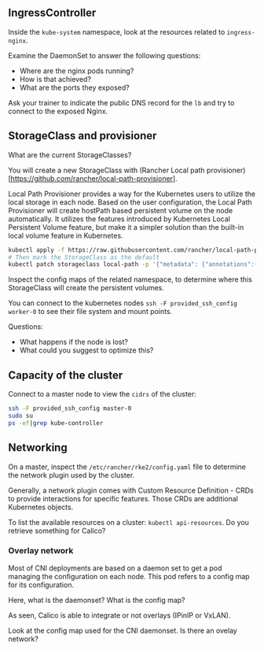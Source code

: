 ## IngressController

Inside the `kube-system` namespace, look at the resources related to `ingress-nginx`.

Examine the DaemonSet to answer the following questions:

* Where are the nginx pods running?
* How is that achieved?
* What are the ports they exposed?

Ask your trainer to indicate the public DNS record for the `lb` and try to connect to the exposed Nginx.

## StorageClass and provisioner

What are the current StorageClasses?

You will create a new StorageClass with (Rancher Local path provisioner)[https://github.com/rancher/local-path-provisioner].

Local Path Provisioner provides a way for the Kubernetes users to utilize the local storage in each node. Based on the user configuration, the Local Path Provisioner will create hostPath based persistent volume on the node automatically. It utilizes the features introduced by Kubernetes Local Persistent Volume feature, but make it a simpler solution than the built-in local volume feature in Kubernetes.

```sh
kubectl apply -f https://raw.githubusercontent.com/rancher/local-path-provisioner/master/deploy/local-path-storage.yaml
# Then mark the StorageClass as the default
kubectl patch storageclass local-path -p '{"metadata": {"annotations":{"storageclass.kubernetes.io/is-default-class":"true"}}}'
```

Inspect the config maps of the related namespace, to determine where this StorageClass will create the persistent volumes.

You can connect to the kubernetes nodes `ssh -F provided_ssh_config worker-0` to see their file system and mount points.

Questions:
* What happens if the node is lost?
* What could you suggest to optimize this?

## Capacity of the cluster

Connect to a master node to view the `cidrs` of the cluster:

```sh
ssh -F provided_ssh_config master-0
sudo su
ps -ef|grep kube-controller
```

## Networking

On a master, inspect the `/etc/rancher/rke2/config.yaml` file to determine the network plugin used by the cluster.

Generally, a network plugin comes with Custom Resource Definition - CRDs to provide interactions for specific features. Those CRDs are additional Kubernetes objects.

To list the available resources on a cluster: `kubectl api-resources`. Do you retrieve something for Calico?

### Overlay network

Most of CNI deployments are based on a daemon set to get a pod managing the configuration on each node. This pod refers to a config map for its configuration.

Here, what is the daemonset? What is the config map?

As seen, Calico is able to integrate or not overlays (IPinIP or VxLAN).

Look at the config map used for the CNI daemonset. Is there an ovelay network?
